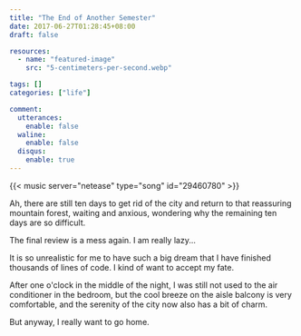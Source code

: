 ```yaml
---
title: "The End of Another Semester"
date: 2017-06-27T01:28:45+08:00
draft: false

resources:
  - name: "featured-image"
    src: "5-centimeters-per-second.webp"

tags: []
categories: ["life"]

comment:
  utterances:
    enable: false
  waline:
    enable: false
  disqus:
    enable: true
---
```


<!-- Love Story - The Piano Guys -->

{{< music server="netease" type="song" id="29460780" >}}

Ah, there are still ten days to get rid of the city and return to that reassuring mountain
forest, waiting and anxious, wondering why the remaining ten days are so difficult.

The final review is a mess again. I am really lazy...

It is so unrealistic for me to have such a big dream that I have finished thousands of
lines of code. I kind of want to accept my fate.

After one o'clock in the middle of the night, I was still not used to the air conditioner
in the bedroom, but the cool breeze on the aisle balcony is very comfortable, and the
serenity of the city now also has a bit of charm.

But anyway, I really want to go home.
